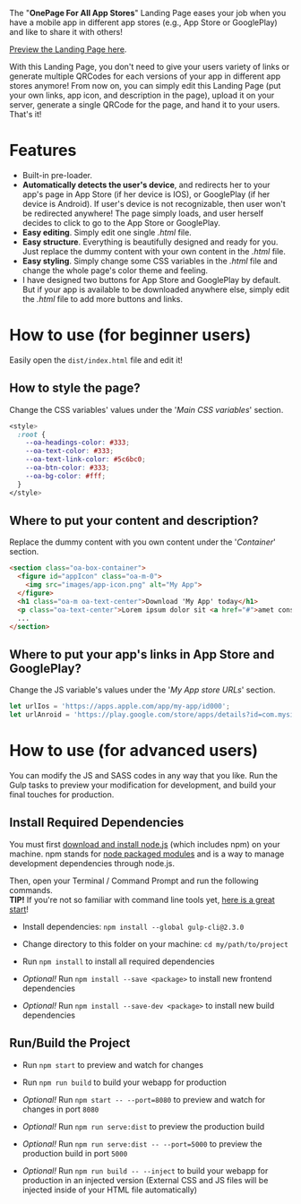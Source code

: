 The "**OnePage For All App Stores**" Landing Page eases your job when you have a mobile app in different app stores (e.g., App Store or GooglePlay) and like to share it with others!

[Preview the Landing Page here](https://imalitavakoli.github.io/one-page-for-all-app-stores/).

With this Landing Page, you don't need to give your users variety of links or generate multiple QRCodes for each versions of your app in different app stores anymore! From now on, you can simply edit this Landing Page (put your own links, app icon, and description in the page), upload it on your server, generate a single QRCode for the page, and hand it to your users. That's it!




# Features

- Built-in pre-loader.
- **Automatically detects the user's device**, and redirects her to your app's page in App Store (if her device is IOS), or GooglePlay (if her device is Android). If user's device is not recognizable, then user won't be redirected anywhere! The page simply loads, and user herself decides to click to go to the App Store or GooglePlay.
- **Easy editing**. Simply edit one single *.html* file.
- **Easy structure**. Everything is beautifully designed and ready for you. Just replace the dummy content with your own content in the *.html* file.
- **Easy styling**. Simply change some CSS variables in the *.html* file and change the whole page's color theme and feeling.
- I have designed two buttons for App Store and GooglePlay by default. But if your app is available to be downloaded anywhere else, simply edit the *.html* file to add more buttons and links.




# How to use (for beginner users)

Easily open the `dist/index.html` file and edit it!


## How to style the page?

Change the CSS variables' values under the '*Main CSS variables*' section.

``` css
<style>
  :root {
    --oa-headings-color: #333;
    --oa-text-color: #333;
    --oa-text-link-color: #5c6bc0;
    --oa-btn-color: #333;
    --oa-bg-color: #fff;
  }
</style>
```


## Where to put your content and description?

Replace the dummy content with you own content under the '*Container*' section.

``` html
<section class="oa-box-container">
  <figure id="appIcon" class="oa-m-0">
    <img src="images/app-icon.png" alt="My App">
  </figure>
  <h1 class="oa-m oa-text-center">Download 'My App' today</h1>
  <p class="oa-text-center">Lorem ipsum dolor sit <a href="#">amet consectetur</a> adipisicing elit.</p>
  ...
</section>
```


## Where to put your app's links in App Store and GooglePlay?

Change the JS variable's values under the '*My App store URLs*' section.

``` js
let urlIos = 'https://apps.apple.com/app/my-app/id000';
let urlAnroid = 'https://play.google.com/store/apps/details?id=com.mysite.myapp';
```




# How to use (for advanced users)

You can modify the JS and SASS codes in any way that you like. Run the Gulp tasks to preview your modification for development, and build your final touches for production.


## Install Required Dependencies

You must first [download and install node.js](https://nodejs.org/download/) (which includes npm) on your machine. npm stands for [node packaged modules](https://www.npmjs.com/) and is a way to manage development dependencies through node.js.

Then, open your Terminal / Command Prompt and run the following commands.  
**TIP!** If you're not so familiar with command line tools yet, [here is a great start](http://webdesign.tutsplus.com/series/the-command-line-for-web-design--cms-777)!


- Install dependencies: `npm install --global gulp-cli@2.3.0`
- Change directory to this folder on your machine: `cd my/path/to/project`
- Run `npm install` to install all required dependencies

- *Optional!* Run `npm install --save <package>` to install new frontend dependencies
- *Optional!* Run `npm install --save-dev <package>` to install new build dependencies


## Run/Build the Project

- Run `npm start` to preview and watch for changes
- Run `npm run build` to build your webapp for production

- *Optional!* Run `npm start -- --port=8080` to preview and watch for changes in port `8080`
- *Optional!* Run `npm run serve:dist` to preview the production build
- *Optional!* Run `npm run serve:dist -- --port=5000` to preview the production build in port `5000`
- *Optional!* Run `npm run build -- --inject` to build your webapp for production in an injected version (External CSS and JS files will be injected inside of your HTML file automatically)

